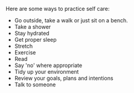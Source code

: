 Here are some ways to practice self care:

* Go outside, take a walk or just sit on a bench.
* Take a shower
* Stay hydrated
* Get proper sleep
* Stretch
* Exercise
* Read
* Say 'no' where appropriate
* Tidy up your environment
* Review your goals, plans and intentions
* Talk to someone
